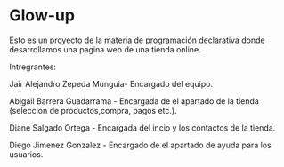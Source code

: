 # Glow-up
Esto es un proyecto de la materia de programación declarativa donde desarrollamos una pagina web de una tienda online.

Intregrantes:

Jair Alejandro Zepeda Munguia- Encargado del equipo.

Abigail Barrera Guadarrama - Encargada de el apartado de la tienda (seleccion de productos,compra, pagos etc.).

Diane Salgado Ortega - Encargada del incio y los contactos de la tienda.

Diego Jimenez Gonzalez - Encargado de el apartado de ayuda para los usuarios.


